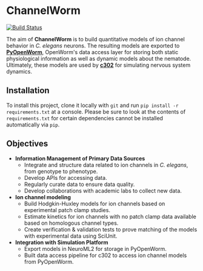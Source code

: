 # ChannelWorm

[![Build Status](https://travis-ci.org/openworm/ChannelWorm.svg?branch=dev)](https://travis-ci.org/openworm/ChannelWorm)

The aim of **ChannelWorm** is to build
quantitative models of ion channel behavior in _C. elegans_ neurons.  The resulting models are exported to [**PyOpenWorm**](https://github.com/openworm/pyopenworm), OpenWorm's data access layer for storing both static physiological information as well as dynamic models about the nematode.  Ultimately, these models are used by [**c302**](https://github.com/openworm/c302) for simulating nervous system dynamics.  

## Installation

To install this project, clone it locally with `git` and run `pip install -r requirements.txt` at a console.
Please be sure to look at the contents of `requirements.txt` for certain dependencies cannot be installed automatically via `pip`.

## Objectives
* **Information Management of Primary Data Sources**
  * Integrate and structure data related to ion channels in _C. elegans_, from genotype to phenotype.  
  * Develop APIs for accessing data.  
  * Regularly curate data to ensure data quality.  
  * Develop collaborations with academic labs to collect new data.  
* **Ion channel modeling**
  * Build Hodgkin-Huxley models for ion channels based on experimental patch clamp studies.  
  * Estimate kinetics for ion channels with no patch clamp data available based on homologous channel types.  
  * Create verification & validation tests to prove matching of the models with experimental data using SciUnit.  
* **Integration with Simulation Platform**
  * Export models in NeuroML2 for storage in PyOpenWorm.
  * Built data access pipeline for c302 to access ion channel models from PyOpenWorm.   
